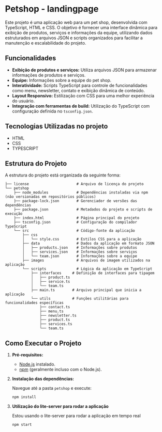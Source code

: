 # Petshop - landingpage

Este projeto é uma aplicação web para um pet shop, desenvolvida com TypeScript, HTML e CSS. O objetivo é fornecer uma interface dinâmica para exibição de produtos, serviços e informações da equipe, utilizando dados estruturados em arquivos JSON e scripts organizados para facilitar a manutenção e escalabilidade do projeto.

## Funcionalidades

- **Exibição de produtos e serviços:** Utiliza arquivos JSON para armazenar informações de produtos e serviços.
- **Equipe:** Informações sobre a equipe do pet shop.
- **Interatividade:** Scripts TypeScript para controle de funcionalidades como menu, newsletter, contato e exibição dinâmica de conteúdo.
- **Layout Responsivo:** Estilização com CSS para uma melhor experiência do usuário.
- **Integração com ferramentas de build:** Utilização do TypeScript com configuração definida no `tsconfig.json`.

## Tecnologias Utilizadas no projeto

- HTML
- CSS
- TYPESCRIPT

## Estrutura do Projeto

A estrutura do projeto está organizada da seguinte forma:

```petshop.zip
├── license                      # Arquivo de licença do projeto
└── petshop
    ├── node_modules             # Dependências instaladas via npm (não versionadas em repositórios públicos)
    ├── package-lock.json        # Gerenciador de versões das dependências
    ├── package.json             # Metadados do projeto e scripts de execução
    ├── index.html               # Página principal do projeto
    ├── tsconfig.json            # Configuração do compilador TypeScript
    └── src                      # Código-fonte da aplicação
        ├── css
        │   └── style.css        # Estilos CSS para a aplicação
        ├── data                 # Dados da aplicação em formato JSON
        │   ├── products.json    # Informações sobre produtos
        │   ├── services.json    # Informações sobre serviços
        │   └── team.json        # Informações sobre a equipe
        ├── images               # Arquivos de imagem utilizados na aplicação
        └── scripts              # Lógica da aplicação em TypeScript
            ├── interfaces     # Definição de interfaces para tipagem
            │   ├── product.ts
            │   ├── service.ts
            │   └── team.ts
            ├── main.ts        # Arquivo principal que inicia a aplicação
            └── utils          # Funções utilitárias para funcionalidades específicas
                ├── contact.ts
                ├── menu.ts
                ├── newsletter.ts
                ├── product.ts
                ├── services.ts
                └── team.ts
```

## Como Executar o Projeto

1. **Pré-requisitos:**
   - [Node.js](https://nodejs.org/) instalado.
   - [npm](https://www.npmjs.com/) (geralmente incluso com o Node.js).

2. **Instalação das dependências:**

   Navegue até a pasta `petshop` e execute:

   ```bash
   npm install

3. **Utilização do lite-server para rodar a aplicação**

    Estou usando o lite-server para rodar a aplicação em tempo real

    ```bash
    npm start
